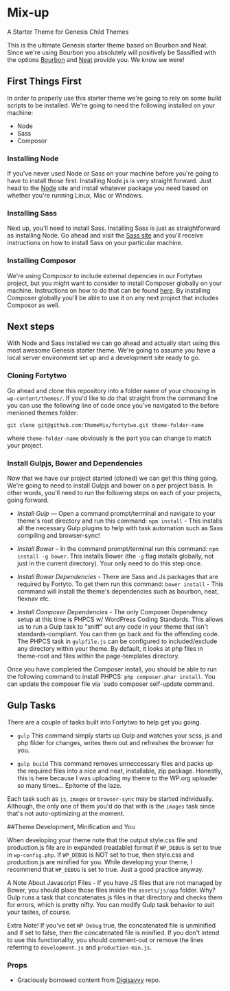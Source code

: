 # Mix-up
A Starter Theme for Genesis Child Themes

This is the ultimate Genesis starter theme based on Bourbon and Neat. Since we're using Bourbon you absolutely will positively be Sassified with the options [Bourbon](http://bourbon.io) and [Neat](http://neat.bourbon.io) provide you. We know we were!

## First Things First

In order to properly use this starter theme we're going to rely on some build scripts to be installed. We're going to need the following installed on your machine:
* Node
* Sass
* Composor

### Installing Node
If you've never used Node or Sass on your machine before you're going to have to install those first. Installing Node.js is very straight forward. Just head to the [Node](https://nodejs.org) site and install whatever package you need based on whether you're running Linux, Mac or Windows.

### Installing Sass
Next up, you'll need to install Sass. Installing Sass is just as straightforward as installing Node. Go ahead and visit the [Sass site](http://sass-lang.com/install) and you'll receive instructions on how to install Sass on your particular machine.

### Installing Composor
We're using Composor to include external depencies in our Fortytwo project, but you might want to consider to install Composer globally on your machine. Instructions on how to do that can be found [here](https://getcomposer.org/doc/00-intro.md#globally). By installing Composer globally you'll be able to use it on any next project that includes Composor as well.

## Next steps

With Node and Sass installed we can go ahead and actually start using this most awesome Genesis starter theme. We're going to assume you have a local server environment set up and a development site ready to go.

### Cloning Fortytwo

Go ahead and clone this repository into a folder name of your choosing in `wp-content/themes/`. If you'd like to do that straight from the command line you can use the following line of code once you've navigated to the before menioned themes folder:
```
git clone git@github.com:ThemeMix/fortytwo.git theme-folder-name
```
where `theme-folder-name` obviously is the part you can change to match your project.

### Install Gulpjs, Bower and Dependencies
Now that we have our project started (cloned) we can get this thing going. We're going to need to install Gulpjs and bower on a per project basis. In other words, you'll need to run the following steps on each of your projects, going forward.

* *Install Gulp* — Open a command prompt/terminal and navigate to your theme's root directory and run this command: `npm install` - This installs all the necessary Gulp plugins to help with task automation such as Sass compiling and browser-sync!

* *Install Bower* – In the command prompt/terminal run this command: `npm install -g bower`. This installs Bower (the `-g` flag installs globally, not just in the current directory). Your only need to do this step once.

* *Install Bower Dependencies* - There are Sass and Js packages that are required by Fortyto. To get them run this command: `bower install` - This command will install the theme's dependencies such as bourbon, neat, flexnav etc.

* *Install Composer Dependencies* - The only Composer Dependency setup at this time is PHPCS w/ WordPress Coding Standards. This allows us to run a Gulp task to "sniff" out any code in your theme that isn't standards-compliant. You can then go back and fix the offending code. The PHPCS task in `gulpfile.js` can be configured to included/exclude any directory within your theme. By default, it looks at php files in theme-root and files within the page-templates directory.

Once you have completed the Composer install, you should be able to run the following command to install PHPCS: `php composer.phar install`.
You can update the composer file via `sudo composer self-update command.

## Gulp Tasks

There are a couple of tasks built into Fortytwo to help get you going.

* `gulp` This command simply starts up Gulp and watches your scss, js and php filder for changes, writes them out and refreshes the browser for you.

* `gulp build` This command removes unneccessary files and packs up the required files into a nice and neat, installable, zip package. Honestly, this is here because I was uploading my theme to the WP.org uploader so many times... Epitome of the laze.

Each task such as `js`, `images` or `browser-sync` may be started individually. Although, the only one of them you'd do that with is the `images` task since that's not auto-optimizing at the moment.

##Theme Development, Minification and You

When developing your theme note that the output style.css file and production.js file are in expanded (readable) format if `WP_DEBUG` is set to true in `wp-config.php`. If `WP_DEBUG` is NOT set to true, then style.css and production.js are minified for you. While developing your theme, I recommend that `WP_DEBUG` is set to true. Just a good practice anyway.

A Note About Javascript Files - If you have JS files that are not managed by Bower, you should place those files inside the `assets/js/app` folder. Why? Gulp runs a task that concatenates js files in that directory and checks them for errors, which is pretty nifty. You can modify Gulp task behavior to suit your tastes, of course.

Extra Note! If you've set `WP Debug` true, the concatenated file is unminified and if set to false, then the concatenated file is minified. If you don't intend to use this functionality, you should comment-out or remove the lines referring to `development.js` and `production-min.js`.

### Props

* Graciously borrowed content from [Digisavvy](https://github.com/digisavvy/some-like-it-neat) repo.

